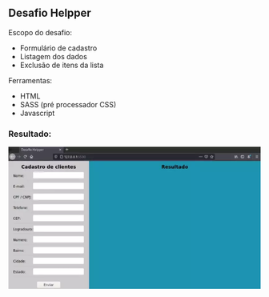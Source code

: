 ## Desafio Helpper

Escopo do desafio:
 * Formulário de cadastro
 * Listagem dos dados
 * Exclusão de itens da lista

Ferramentas:
  * HTML
  * SASS (pré processador CSS)
  * Javascript

### Resultado:
![demonstração](./demonstracao.webp)